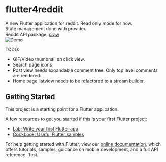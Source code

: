 # flutter4reddit

A new Flutter application for reddit.
Read only mode for now.   
State management done with provider.  
Reddit API package: [draw](https://pub.dev/packages/draw)  
![Demo](app.gif)  

TODO:
- GIF/Video thumbnail on click view.
- Search page icons
- Post view needs expandable comment tree. Only top level comments are rendered.
- Home page listview needs to be refactored to a stream builder.
## Getting Started

This project is a starting point for a Flutter application.

A few resources to get you started if this is your first Flutter project:

- [Lab: Write your first Flutter app](https://flutter.dev/docs/get-started/codelab)
- [Cookbook: Useful Flutter samples](https://flutter.dev/docs/cookbook)

For help getting started with Flutter, view our
[online documentation](https://flutter.dev/docs), which offers tutorials,
samples, guidance on mobile development, and a full API reference.
Test.
